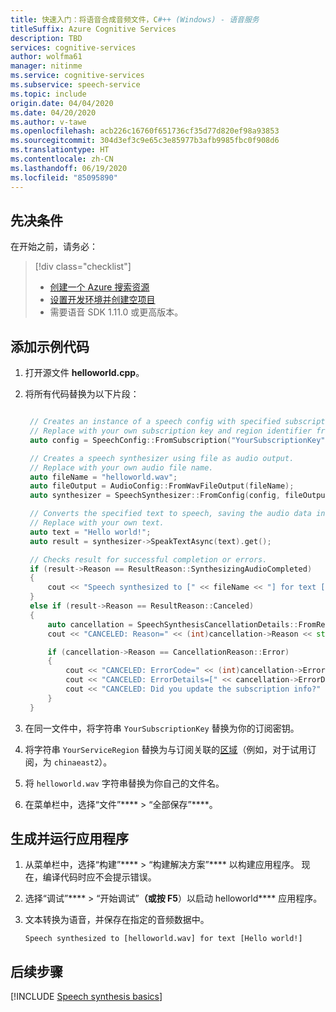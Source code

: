 ```yaml
---
title: 快速入门：将语音合成音频文件，C#++ (Windows) - 语音服务
titleSuffix: Azure Cognitive Services
description: TBD
services: cognitive-services
author: wolfma61
manager: nitinme
ms.service: cognitive-services
ms.subservice: speech-service
ms.topic: include
origin.date: 04/04/2020
ms.date: 04/20/2020
ms.author: v-tawe
ms.openlocfilehash: acb226c16760f651736cf35d77d820ef98a93853
ms.sourcegitcommit: 304d3ef3c9e65c3e85977b3afb9985fbc0f908d6
ms.translationtype: HT
ms.contentlocale: zh-CN
ms.lasthandoff: 06/19/2020
ms.locfileid: "85095890"
---
```

## <a name="prerequisites"></a>先决条件

在开始之前，请务必：

> [!div class="checklist"]
> * [创建一个 Azure 搜索资源](../../../../get-started.md)
> * [设置开发环境并创建空项目](../../../../quickstarts/setup-platform.md?tabs=windows&pivots=programming-language-cpp)
> * 需要语音 SDK 1.11.0 或更高版本。

## <a name="add-sample-code"></a>添加示例代码

1. 打开源文件 **helloworld.cpp**。

1. 将所有代码替换为以下片段：

   ```C++

    // Creates an instance of a speech config with specified subscription key and service region.
    // Replace with your own subscription key and region identifier from here: https://docs.azure.cn/cognitive-services/speech-service/regions
    auto config = SpeechConfig::FromSubscription("YourSubscriptionKey", "YourServiceRegion");

    // Creates a speech synthesizer using file as audio output.
    // Replace with your own audio file name.
    auto fileName = "helloworld.wav";
    auto fileOutput = AudioConfig::FromWavFileOutput(fileName);
    auto synthesizer = SpeechSynthesizer::FromConfig(config, fileOutput);

    // Converts the specified text to speech, saving the audio data in the file specified above.
    // Replace with your own text.
    auto text = "Hello world!";
    auto result = synthesizer->SpeakTextAsync(text).get();

    // Checks result for successful completion or errors.
    if (result->Reason == ResultReason::SynthesizingAudioCompleted)
    {
        cout << "Speech synthesized to [" << fileName << "] for text [" << text << "]" << std::endl;
    }
    else if (result->Reason == ResultReason::Canceled)
    {
        auto cancellation = SpeechSynthesisCancellationDetails::FromResult(result);
        cout << "CANCELED: Reason=" << (int)cancellation->Reason << std::endl;

        if (cancellation->Reason == CancellationReason::Error)
        {
            cout << "CANCELED: ErrorCode=" << (int)cancellation->ErrorCode << std::endl;
            cout << "CANCELED: ErrorDetails=[" << cancellation->ErrorDetails << "]" << std::endl;
            cout << "CANCELED: Did you update the subscription info?" << std::endl;
        }
    }

   ```

1. 在同一文件中，将字符串 `YourSubscriptionKey` 替换为你的订阅密钥。

1. 将字符串 `YourServiceRegion` 替换为与订阅关联的[区域](~/articles/cognitive-services/Speech-Service/regions.md)（例如，对于试用订阅，为 `chinaeast2`）。

1. 将 `helloworld.wav` 字符串替换为你自己的文件名。

1. 在菜单栏中，选择“文件”**** > “全部保存”****。

## <a name="build-and-run-the-application"></a>生成并运行应用程序

1. 从菜单栏中，选择“构建”**** > “构建解决方案”**** 以构建应用程序。 现在，编译代码时应不会提示错误。

1. 选择“调试”**** > “开始调试”****（或按 F5****）以启动 helloworld**** 应用程序。

1. 文本转换为语音，并保存在指定的音频数据中。

   ```text
   Speech synthesized to [helloworld.wav] for text [Hello world!]
   ```

## <a name="next-steps"></a>后续步骤

[!INCLUDE [Speech synthesis basics](../../text-to-speech-next-steps.md)]

<!-- ## See also -->

<!-- - [Create a Custom Voice](~/articles/cognitive-services/Speech-Service/how-to-custom-voice-create-voice.md) -->
<!-- - [Record custom voice samples](~/articles/cognitive-services/Speech-Service/record-custom-voice-samples.md) -->
